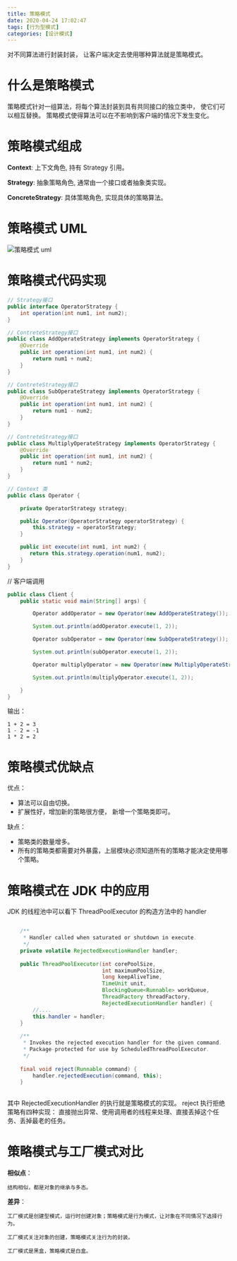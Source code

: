 ```yaml
---
title: 策略模式
date: 2020-04-24 17:02:47
tags: [行为型模式]
categories: [设计模式]
---
```



对不同算法进行封装封装， 让客户端决定去使用哪种算法就是策略模式。

<!--more-->

# 什么是策略模式

策略模式针对一组算法，将每个算法封装到具有共同接口的独立类中， 使它们可以相互替换。 策略模式使得算法可以在不影响到客户端的情况下发生变化。

# 策略模式组成

**Context**: 上下文角色, 持有 Strategy 引用。

**Strategy**: 抽象策略角色, 通常由一个接口或者抽象类实现。

**ConcreteStrategy**: 具体策略角色, 实现具体的策略算法。

# 策略模式 UML

![策略模式 uml](/策略模式uml.png)

# 策略模式代码实现

```java
// Strategy接口
public interface OperatorStrategy {
    int operation(int num1, int num2);
}

// ContreteStrategy接口
public class AddOperateStrategy implements OperatorStrategy {
    @Override
    public int operation(int num1, int num2) {
        return num1 + num2;
    }
}

// ContreteStrategy接口
public class SubOperateStrategy implements OperatorStrategy {
    @Override
    public int operation(int num1, int num2) {
        return num1 - num2;
    }
}

// ContreteStrategy接口
public class MultiplyOperateStrategy implements OperatorStrategy {
    @Override
    public int operation(int num1, int num2) {
        return num1 * num2;
    }
}

// Context 类
public class Operator {

    private OperatorStrategy strategy;

    public Operator(OperatorStrategy operatorStrategy) {
        this.strategy = operatorStrategy;
    }

    public int execute(int num1, int num2) {
       return this.strategy.operation(num1, num2);
    }
}

```
// 客户端调用
```java
public class Client {
    public static void main(String[] args) {

        Operator addOperator = new Operator(new AddOperateStrategy());

        System.out.println(addOperator.execute(1, 2));

        Operator subOperator = new Operator(new SubOperateStrategy());

        System.out.println(subOperator.execute(1, 2));

        Operator multiplyOperator = new Operator(new MultiplyOperateStrategy());

        System.out.println(multiplyOperator.execute(1, 2));

    }
}

```
输出：

    1 + 2 = 3
    1 - 2 = -1
    1 * 2 = 2

# 策略模式优缺点
 
优点： 

* 算法可以自由切换。
* 扩展性好，增加新的策略很方便， 新增一个策略类即可。

缺点：

* 策略类的数量增多。
* 所有的策略类都需要对外暴露，上层模块必须知道所有的策略才能决定使用哪个策略。

# 策略模式在 JDK 中的应用

JDK 的线程池中可以看下 ThreadPoolExecutor 的构造方法中的 handler

```java

	/**
	 * Handler called when saturated or shutdown in execute.
	 */
	private volatile RejectedExecutionHandler handler;
	
	public ThreadPoolExecutor(int corePoolSize,
	                          int maximumPoolSize,
	                          long keepAliveTime,
	                          TimeUnit unit,
	                          BlockingQueue<Runnable> workQueue,
	                          ThreadFactory threadFactory,
	                          RejectedExecutionHandler handler) {
	    //....
	    this.handler = handler;
	}
	
	/**
	 * Invokes the rejected execution handler for the given command.
	 * Package-protected for use by ScheduledThreadPoolExecutor.
	 */
	
	final void reject(Runnable command) {
	    handler.rejectedExecution(command, this);
	}
	

```
其中 RejectedExecutionHandler 的执行就是策略模式的实现。 reject 执行拒绝策略有四种实现： 直接抛出异常、使用调用者的线程来处理、直接丢掉这个任务、丢掉最老的任务。

# 策略模式与工厂模式对比

**相似点**：
    
    结构相似，都是对象的继承与多态。
    
**差异**：   

	工厂模式是创建型模式，运行时创建对象；策略模式是行为模式，让对象在不同情况下选择行为。
	
	工厂模式关注对象的创建，策略模式关注行为的封装。
	
	工厂模式是黑盒，策略模式是白盒。